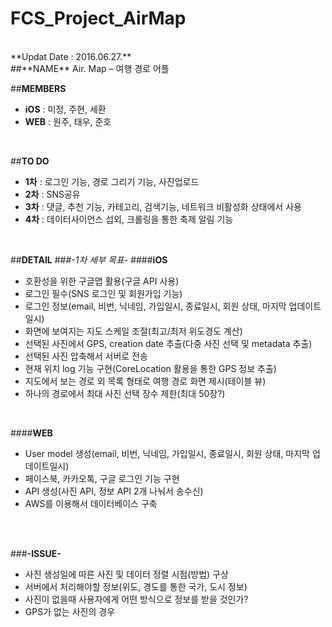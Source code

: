 # FCS_Project_AirMap
<br>
**Updat Date : 2016.06.27.**
<br>
##**NAME**
Air. Map – 여행 경로 어플
<br>

##**MEMBERS**
- **iOS** : 미정, 주현, 세환
- **WEB** : 원주, 태우, 준호
<br>

##**TO DO**
- **1차** : 로그인 기능, 경로 그리기 기능, 사진업로드
- **2차** : SNS공유
- **3차** : 댓글, 추천 기능, 카테고리, 검색기능, 네트워크 비활성화 상태에서 사용
- **4차** : 데이터사이언스 섭외, 크롤링을 통한 축제 알림 기능
<br>

##**DETAIL**
###*-1차 세부 목표-*
####**iOS**
- 호환성을 위한 구글맵 활용(구글 API 사용)
- 로그인 필수(SNS 로그인 및 회원가입 기능)
- 로그인 정보(email, 비번, 닉네임, 가입일시, 종료일시, 회원 상태, 마지막 업데이트일시)
- 화면에 보여지는 지도 스케일 조절(최고/최저 위도경도 계산)
- 선택된 사진에서 GPS, creation date 추출(다중 사진 선택 및 metadata 추출)
- 선택된 사진 압축해서 서버로 전송	
- 현재 위치 log 기능 구현(CoreLocation 활용을 통한 GPS 정보 추출)
- 지도에서 보는 경로 외 목록 형태로 여행 경로 화면 제시(테이블 뷰)
- 하나의 경로에서 최대 사진 선택 장수 제한(최대 50장?)<br>
<br>

####**WEB**
- User model 생성(email, 비번, 닉네임, 가입일시, 종료일시, 회원 상태, 마지막 업데이트일시)
- 페이스북, 카카오톡, 구글 로그인 기능 구현
- API 생성(사진 API, 정보 API 2개 나눠서 송수신)
- AWS를 이용해서 데이터베이스 구축
<br>
<br>

###**-ISSUE-**	
- 사진 생성일에 따른 사진 및 데이터 정렬 시점(방법) 구상
- 서버에서 처리해야할 정보(위도, 경도를 통한 국가, 도시 정보)
- 사진이 없을때 사용자에게 어떤 방식으로 정보를 받을 것인가?
- GPS가 없는 사진의 경우
